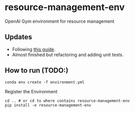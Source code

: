 # resource-management-env
OpenAI Gym environment for resource management

## Updates

* Following [this guide](https://towardsdatascience.com/beginners-guide-to-custom-environments-in-openai-s-gym-989371673952).
* Almost finished but refactoring and adding unit tests.

## How to run (TODO:)

```shell
conda env create -f environment.yml
```

Register the Environment
```shell
cd .. # or cd to where contains resource-management-env
pip install -e resource-management-env
```
